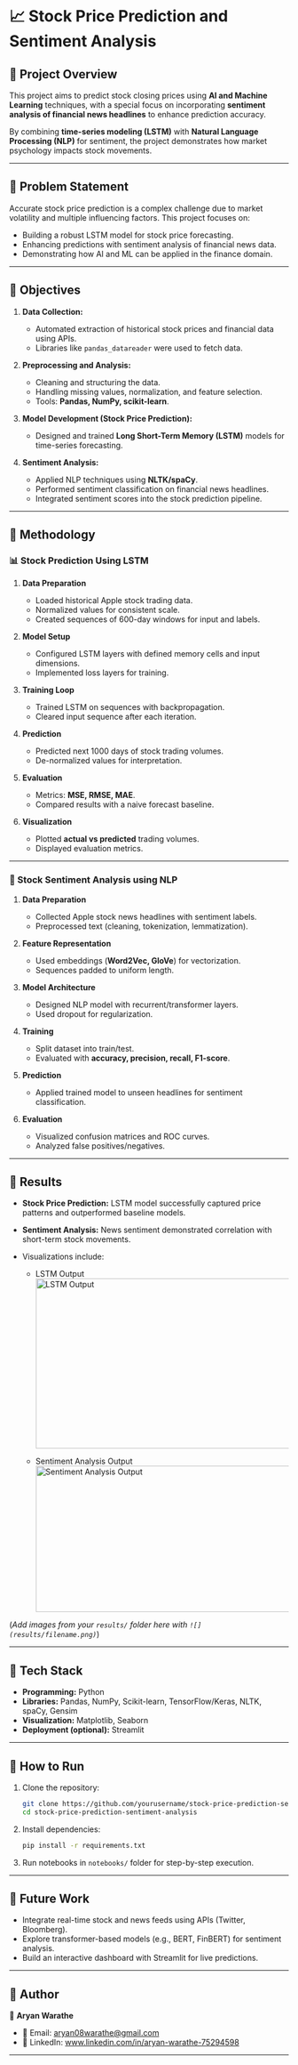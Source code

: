 # 📈 Stock Price Prediction and Sentiment Analysis

## 🔹 Project Overview

This project aims to predict stock closing prices using **AI and Machine Learning** techniques, with a special focus on incorporating **sentiment analysis of financial news headlines** to enhance prediction accuracy.

By combining **time-series modeling (LSTM)** with **Natural Language Processing (NLP)** for sentiment, the project demonstrates how market psychology impacts stock movements.

---

## 🔹 Problem Statement

Accurate stock price prediction is a complex challenge due to market volatility and multiple influencing factors. This project focuses on:

* Building a robust LSTM model for stock price forecasting.
* Enhancing predictions with sentiment analysis of financial news data.
* Demonstrating how AI and ML can be applied in the finance domain.

---

## 🔹 Objectives

1. **Data Collection:**

   * Automated extraction of historical stock prices and financial data using APIs.
   * Libraries like `pandas_datareader` were used to fetch data.

2. **Preprocessing and Analysis:**

   * Cleaning and structuring the data.
   * Handling missing values, normalization, and feature selection.
   * Tools: **Pandas, NumPy, scikit-learn**.

3. **Model Development (Stock Price Prediction):**

   * Designed and trained **Long Short-Term Memory (LSTM)** models for time-series forecasting.

4. **Sentiment Analysis:**

   * Applied NLP techniques using **NLTK/spaCy**.
   * Performed sentiment classification on financial news headlines.
   * Integrated sentiment scores into the stock prediction pipeline.

---

## 🔹 Methodology

### 📊 Stock Prediction Using LSTM

1. **Data Preparation**

   * Loaded historical Apple stock trading data.
   * Normalized values for consistent scale.
   * Created sequences of 600-day windows for input and labels.

2. **Model Setup**

   * Configured LSTM layers with defined memory cells and input dimensions.
   * Implemented loss layers for training.

3. **Training Loop**

   * Trained LSTM on sequences with backpropagation.
   * Cleared input sequence after each iteration.

4. **Prediction**

   * Predicted next 1000 days of stock trading volumes.
   * De-normalized values for interpretation.

5. **Evaluation**

   * Metrics: **MSE, RMSE, MAE**.
   * Compared results with a naive forecast baseline.

6. **Visualization**

   * Plotted **actual vs predicted** trading volumes.
   * Displayed evaluation metrics.

---

### 📰 Stock Sentiment Analysis using NLP

1. **Data Preparation**

   * Collected Apple stock news headlines with sentiment labels.
   * Preprocessed text (cleaning, tokenization, lemmatization).

2. **Feature Representation**

   * Used embeddings (**Word2Vec, GloVe**) for vectorization.
   * Sequences padded to uniform length.

3. **Model Architecture**

   * Designed NLP model with recurrent/transformer layers.
   * Used dropout for regularization.

4. **Training**

   * Split dataset into train/test.
   * Evaluated with **accuracy, precision, recall, F1-score**.

5. **Prediction**

   * Applied trained model to unseen headlines for sentiment classification.

6. **Evaluation**

   * Visualized confusion matrices and ROC curves.
   * Analyzed false positives/negatives.

---

## 🔹 Results

* **Stock Price Prediction:** LSTM model successfully captured price patterns and outperformed baseline models.
* **Sentiment Analysis:** News sentiment demonstrated correlation with short-term stock movements.
* Visualizations include:

  * LSTM Output
    <img width="491" height="306" alt="LSTM Output" src="https://github.com/user-attachments/assets/e5c5ee6b-3de3-4a02-be50-84345a57187e" />

  * Sentiment Analysis Output
    <img width="875" height="263" alt="Sentiment Analysis Output" src="https://github.com/user-attachments/assets/ba247827-9239-4bb3-b26c-2d8a46df87e4" />


(*Add images from your `results/` folder here with `![](results/filename.png)`*)

---

## 🔹 Tech Stack

* **Programming:** Python
* **Libraries:** Pandas, NumPy, Scikit-learn, TensorFlow/Keras, NLTK, spaCy, Gensim
* **Visualization:** Matplotlib, Seaborn
* **Deployment (optional):** Streamlit

---

## 🔹 How to Run

1. Clone the repository:

   ```bash
   git clone https://github.com/yourusername/stock-price-prediction-sentiment-analysis.git
   cd stock-price-prediction-sentiment-analysis
   ```
2. Install dependencies:

   ```bash
   pip install -r requirements.txt
   ```
3. Run notebooks in `notebooks/` folder for step-by-step execution.

---

## 🔹 Future Work

* Integrate real-time stock and news feeds using APIs (Twitter, Bloomberg).
* Explore transformer-based models (e.g., BERT, FinBERT) for sentiment analysis.
* Build an interactive dashboard with Streamlit for live predictions.

---

## 🔹 Author

👤 **Aryan Warathe**

* 📧 Email: aryan08warathe@gmail.com
* 💼 LinkedIn: www.linkedin.com/in/aryan-warathe-75294598

---


